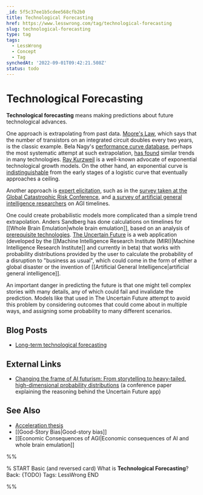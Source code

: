 ```yaml
---
_id: 5f5c37ee1b5cdee568cfb2b0
title: Technological Forecasting
href: https://www.lesswrong.com/tag/technological-forecasting
slug: technological-forecasting
type: tag
tags:
  - LessWrong
  - Concept
  - Tag
synchedAt: '2022-09-01T09:42:21.508Z'
status: todo
---
```


# Technological Forecasting

**Technological forecasting** means making predictions about future technological advances.

One approach is extrapolating from past data. [Moore's Law](http://en.wikipedia.org/wiki/Moore's_law), which says that the number of transistors on an integrated circuit doubles every two years, is the classic example. Bela Nagy's [performance curve database](http://pcdb.santafe.edu/), perhaps the most systematic attempt at such extrapolation, [has found](http://tuvalu.santafe.edu/~bn/workingpapers/NagyFarmerTrancikBui.pdf) similar trends in many technologies. [Ray Kurzweil](http://www.kurzweilai.net/the-law-of-accelerating-returns) is a well-known advocate of exponential technological growth models. On the other hand, an exponential curve is [indistinguishable](http://commonsenseatheism.com/wp-content/uploads/2012/01/Modis-The-singularity-myth.pdf) from the early stages of a logistic curve that eventually approaches a ceiling.

Another approach is [expert elicitation](http://teaching.p-design.ch/forecasting07/texts/RoweWright2001_Delphi_Technique.pdf), such as in the [survey taken at the Global Catastrophic Risk Conference](http://www.philosophy.ox.ac.uk/__data/assets/pdf_file/0020/3854/global-catastrophic-risks-report.pdf), and [a survey of artificial general intelligence researchers](http://sethbaum.com/ac/2011_AI-Experts.html) on AGI timelines.

One could create probabilistic models more complicated than a simple trend extrapolation. Anders Sandberg has done calculations on timelines for [[Whole Brain Emulation|whole brain emulation]], based on an analysis of [prerequisite technologies](http://www.fhi.ox.ac.uk/__data/assets/pdf_file/0019/3853/brain-emulation-roadmap-report.pdf). [The Uncertain Future](http://www.theuncertainfuture.com) is a web application (developed by the [[Machine Intelligence Research Institute (MIRI)|Machine Intelligence Research Institute]] and currently in beta) that works with probability distributions provided by the user to calculate the probability of a disruption to "business as usual", which could come in the form of either a global disaster or the invention of [[Artificial General Intelligence|artificial general intelligence]].

An important danger in predicting the future is that one might tell complex stories with many details, any of which could fail and invalidate the prediction. Models like that used in The Uncertain Future attempt to avoid this problem by considering outcomes that could come about in multiple ways, and assigning some probability to many different scenarios.

## Blog Posts

- [Long-term technological forecasting](http://lesswrong.com/lw/9ao/longterm_technological_forecasting/)

## External Links

- [Changing the frame of AI futurism: From storytelling to heavy-tailed, high-dimensional probability distributions](http://intelligence.org/files/ChangingTheFrame.html) (a conference paper explaining the reasoning behind the Uncertain Future app)

## See Also

- [Acceleration thesis](https://wiki.lesswrong.com/wiki/Acceleration_thesis)
- [[Good-Story Bias|Good-story bias]]
- [[Economic Consequences of AGI|Economic consequences of AI and whole brain emulation]]


%%

% START
Basic (and reversed card)
What is **Technological Forecasting**?
Back: {TODO}
Tags: LessWrong
END
<!--ID: 1663156965310-->


%%
	
